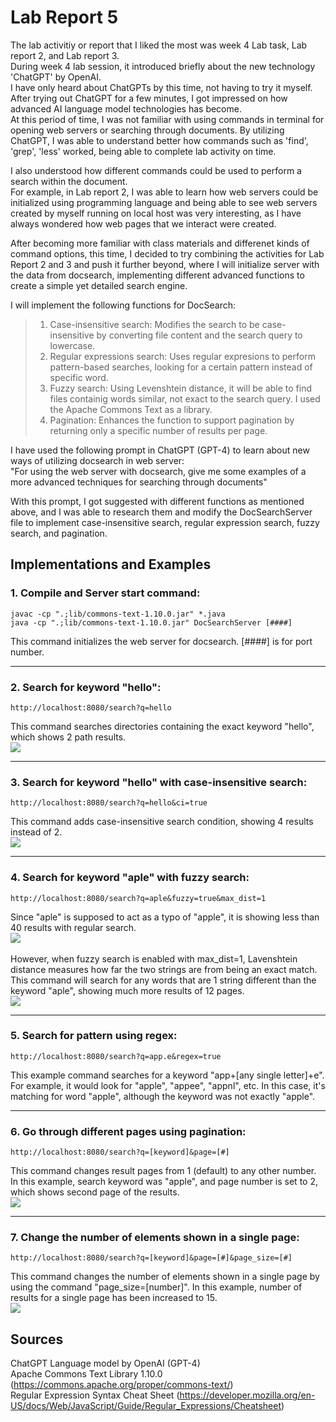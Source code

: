 **Lab Report 5**<br>
=====
The lab activitiy or report that I liked the most was week 4 Lab task, Lab report 2, and Lab report 3. <br>
During week 4 lab session, it introduced briefly about the new technology 'ChatGPT' by OpenAI. <br>
I have only heard about ChatGPTs by this time, not having to try it myself.
After trying out ChatGPT for a few minutes, I got impressed on how advanced AI language model technologies has become.<br> 
At this period of time, I was not familiar with using commands in terminal for opening web servers or searching through documents. By utilizing ChatGPT, I was able to understand better how commands such as 'find', 'grep', 'less' worked, being able to complete lab activity on time.

I also understood how different commands could be used to perform a search within the document.<br>
For example, in Lab report 2, I was able to learn how web servers could be initialized using programming language and being able to see web servers created by myself running on local host was very interesting, as I have always wondered how web pages that we interact were created.

After becoming more familiar with class materials and differenet kinds of command options, this time, I decided to try combining the activities for Lab Report 2 and 3 and push it further beyond, where I will initialize server with the data from docsearch, implementing different advanced functions to create a simple yet detailed search engine.<br>

I will implement the following functions for DocSearch:
>1. Case-insensitive search: Modifies the search to be case-insensitive by converting file content and the search query to lowercase.
>2. Regular expressions search: Uses regular expresions to perform pattern-based searches, looking for a certain pattern instead of specific word.
>3. Fuzzy search: Using Levenshtein distance, it will be able to find files containig words similar, not exact to the search query. I used the Apache Commons Text as a library.
>4. Pagination: Enhances the function to support pagination by returning only a specific number of results per page.

I have used the following prompt in ChatGPT (GPT-4) to learn about new ways of utilizing docsearch in web server:<br>
"For using the web server with docsearch, give me some examples of a more advanced techniques for searching through documents" <br>

With this prompt, I got suggested with different functions as mentioned above, and I was able to research them and modify the DocSearchServer file to implement case-insensitive search, regular expression search, fuzzy search, and pagination.<br>

Implementations and Examples
-------

### **1. Compile and Server start command:**
```
javac -cp ".;lib/commons-text-1.10.0.jar" *.java
java -cp ".;lib/commons-text-1.10.0.jar" DocSearchServer [####]
```
This command initializes the web server for docsearch. [####] is for port number.
* * *
### **2. Search for keyword "hello":**
```
http://localhost:8080/search?q=hello
```
This command searches directories containing the exact keyword "hello", which shows 2 path results. <br>
![](https://cdn.discordapp.com/attachments/890102969536753746/1087448157295755390/image.png)
* * *
### **3. Search for keyword "hello" with case-insensitive search:**
```
http://localhost:8080/search?q=hello&ci=true
```
This command adds case-insensitive search condition, showing 4 results instead of 2. <br>
![](https://cdn.discordapp.com/attachments/890102969536753746/1087276268623495229/image.png)
* * *

### **4. Search for keyword "aple" with fuzzy search:**
```
http://localhost:8080/search?q=aple&fuzzy=true&max_dist=1
```
Since "aple" is supposed to act as a typo of "apple", it is showing less than 40 results with regular search. <br>
![](https://cdn.discordapp.com/attachments/890102969536753746/1087450106032312380/image.png)<br>
<br>
However, when fuzzy search is enabled with max_dist=1, Lavenshtein distance measures how far the two strings are from being an exact match. <br>
This command will search for any words that are 1 string different than the keyword "aple", showing much more results of 12 pages.<br>
![](https://cdn.discordapp.com/attachments/890102969536753746/1087451211042664508/image.png)<br>
* * *
### **5. Search for pattern using regex:**
```
http://localhost:8080/search?q=app.e&regex=true
```
This example command searches for a keyword "app+[any single letter]+e". For example, it would look for "apple", "appee", "appnl", etc. In this case, it's matching for word "apple", although the keyword was not exactly "apple".
* * *
### **6. Go through different pages using pagination:**
```
http://localhost:8080/search?q=[keyword]&page=[#]
```
This command changes result pages from 1 (default) to any other number. In this example, search keyword was "apple", and page number is set to 2, which shows second page of the results.<br>
![](https://cdn.discordapp.com/attachments/890102969536753746/1087454368804110346/image.png)
* * *

### **7. Change the number of elements shown in a single page:**
```
http://localhost:8080/search?q=[keyword]&page=[#]&page_size=[#]
```
This command changes the number of elements shown in a single page by using the command "page_size=[number]". In this example, number of results for a single page has been increased to 15.<br>
![](https://cdn.discordapp.com/attachments/890102969536753746/1087456540279189544/image.png)

**Sources**
--------
ChatGPT Language model by OpenAI (GPT-4)<br>
Apache Commons Text Library 1.10.0 (https://commons.apache.org/proper/commons-text/)<br>
Regular Expression Syntax Cheat Sheet (https://developer.mozilla.org/en-US/docs/Web/JavaScript/Guide/Regular_Expressions/Cheatsheet)<br>
